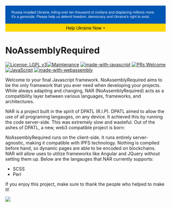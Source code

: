 [![Stand With Ukraine](https://raw.githubusercontent.com/vshymanskyy/StandWithUkraine/main/banner2-direct.svg)](https://stand-with-ukraine.pp.ua)
# NoAssemblyRequired
[![License: LGPL v3](https://img.shields.io/badge/License-LGPL_v3-blue.svg)](https://www.gnu.org/licenses/lgpl-3.0)[![Maintenance](https://img.shields.io/badge/Maintained%3F-yes-green.svg)](https://GitHub.com/Naereen/StrapDown.js/graphs/commit-activity)
[![made-with-javascript](https://img.shields.io/badge/Made%20with-JavaScript-1f425f.svg)](https://www.javascript.com)
[![PRs Welcome](https://img.shields.io/badge/PRs-welcome-brightgreen.svg?style=flat-square)](http://makeapullrequest.com)
[![JavaScript](https://img.shields.io/badge/--F7DF1E?logo=javascript&logoColor=000)](https://www.javascript.com/)
[![made-with-webassembly](https://img.shields.io/badge/Made%20with-WebAssembly-1f425f.svg)](https://webassembly.org/)

Welcome to your final Javascript framework. NoAssemblyRequired aims to be the only framework that you ever need when developing your projects. While always adapting and changing, NAR (NoAssemblyRequired) acts as a compatibility layer between various languages, frameworks, and architectures.

NAR is a project built in the spirit of DPATL (R.I.P). DPATL aimed to allow the use of all programing langauges, on any device. It achieved this by running the code server-side. This was extremely slow and wasteful. Out of the ashes of DPATL, a new, web3 compatible project is born:

NoAssemblyRequired runs on the client-side. It runs entirely server-agnostic, making it compatible with IPFS technology. Nothing is compiled before hand, so dynamic pages are able to be encoded on blockchains. NAR will allow uses to utilize frameworks like Angular and JQuery without setting them up. Below are the langauges that NAR currently supports:
* SCSS
* Perl

If you enjoy this project, make sure to thank the people who helped to make it!

<a href="https://github.com/awholegnuworld/NoAssemblyRequired/graphs/contributors">
  <img src="https://contrib.rocks/image?repo=awholegnuworld/NoAssemblyRequired" />
</a>
